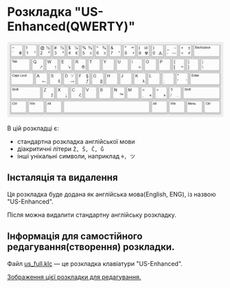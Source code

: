 # Розкладка "US-Enhanced(QWERTY)"

![us_full.png](us_full.png)

В цій розкладці є:
- стандартна розкладка англійської мови
- діакритичні літери `Ž, Š, Č, Ĝ`
- інші унікальні символи, наприклад `ꑭ, ツ`

## Інсталяція та видалення

Ця розкладка буде додана як англійська мова(English, ENG), із назвою "US-Enhanced". 

Після можна видалити стандартну англійську розкладку.

## Інформація для самостійного редагування(створення) розкладки.

Файл [us_full.klc](us_full.klc) — це розкладка клавіатури "US-Enhanced".

[<ins>Зображення цієї розкладки для редагування.</ins>](http://www.keyboard-layout-editor.com/#/gists/6ed7422686ca1c601efe34c0a5f3234b)